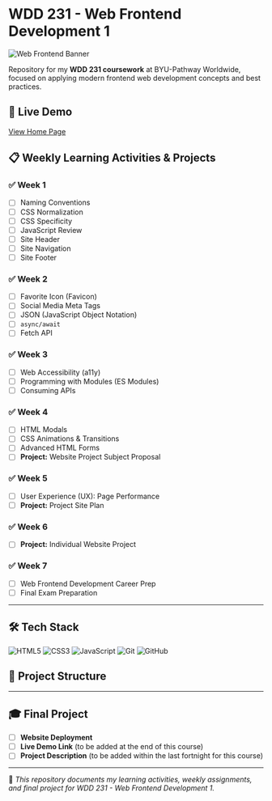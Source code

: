 # WDD 231 - Web Frontend Development 1

![Web Frontend Banner](https://via.placeholder.com/800x200.png?text=Web+Frontend+Development+1)


Repository for my **WDD 231 coursework** at BYU-Pathway Worldwide, focused on applying modern frontend web development concepts and best practices.

## 🚀 Live Demo
[View Home Page](https://sanctagee.github.io/wdd231/)

## 📋 Weekly Learning Activities & Projects

### ✅ Week 1
- [ ] Naming Conventions  
- [ ] CSS Normalization  
- [ ] CSS Specificity  
- [ ] JavaScript Review  
- [ ] Site Header  
- [ ] Site Navigation  
- [ ] Site Footer  

### ✅ Week 2
- [ ] Favorite Icon (Favicon)  
- [ ] Social Media Meta Tags  
- [ ] JSON (JavaScript Object Notation)  
- [ ] `async/await`  
- [ ] Fetch API  

### ✅ Week 3
- [ ] Web Accessibility (a11y)  
- [ ] Programming with Modules (ES Modules)  
- [ ] Consuming APIs  

### ✅ Week 4
- [ ] HTML Modals  
- [ ] CSS Animations & Transitions  
- [ ] Advanced HTML Forms  
- [ ] **Project:** Website Project Subject Proposal  

### ✅ Week 5
- [ ] User Experience (UX): Page Performance  
- [ ] **Project:** Project Site Plan  

### ✅ Week 6
- [ ] **Project:** Individual Website Project  

### ✅ Week 7
- [ ] Web Frontend Development Career Prep  
- [ ] Final Exam Preparation  

---

## 🛠️ Tech Stack
![HTML5](https://img.shields.io/badge/HTML5-E34F26?logo=html5&logoColor=white)
![CSS3](https://img.shields.io/badge/CSS3-1572B6?logo=css3&logoColor=white)
![JavaScript](https://img.shields.io/badge/JavaScript-F7DF1E?logo=javascript&logoColor=black)
![Git](https://img.shields.io/badge/Git-F05032?logo=git&logoColor=white)
![GitHub](https://img.shields.io/badge/GitHub-181717?logo=github&logoColor=white)

## 📂 Project Structure



---

## 🎓 Final Project
- [ ] **Website Deployment**  
- [ ] **Live Demo Link** (to be added at the end of this course)  
- [ ] **Project Description** (to be added within the last fortnight for this course)  

---

📌 *This repository documents my learning activities, weekly assignments, and final project for WDD 231 - Web Frontend Development 1.*  

